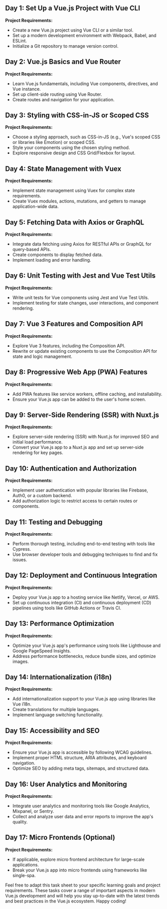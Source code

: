 ## Day 1: Set Up a Vue.js Project with Vue CLI

**Project Requirements:**
- Create a new Vue.js project using Vue CLI or a similar tool.
- Set up a modern development environment with Webpack, Babel, and ESLint.
- Initialize a Git repository to manage version control.

## Day 2: Vue.js Basics and Vue Router

**Project Requirements:**
- Learn Vue.js fundamentals, including Vue components, directives, and Vue instance.
- Set up client-side routing using Vue Router.
- Create routes and navigation for your application.

## Day 3: Styling with CSS-in-JS or Scoped CSS

**Project Requirements:**
- Choose a styling approach, such as CSS-in-JS (e.g., Vue's scoped CSS or libraries like Emotion) or scoped CSS.
- Style your components using the chosen styling method.
- Explore responsive design and CSS Grid/Flexbox for layout.

## Day 4: State Management with Vuex

**Project Requirements:**
- Implement state management using Vuex for complex state requirements.
- Create Vuex modules, actions, mutations, and getters to manage application-wide data.

## Day 5: Fetching Data with Axios or GraphQL

**Project Requirements:**
- Integrate data fetching using Axios for RESTful APIs or GraphQL for query-based APIs.
- Create components to display fetched data.
- Implement loading and error handling.

## Day 6: Unit Testing with Jest and Vue Test Utils

**Project Requirements:**
- Write unit tests for Vue components using Jest and Vue Test Utils.
- Implement testing for state changes, user interactions, and component rendering.

## Day 7: Vue 3 Features and Composition API

**Project Requirements:**
- Explore Vue 3 features, including the Composition API.
- Rewrite or update existing components to use the Composition API for state and logic management.

## Day 8: Progressive Web App (PWA) Features

**Project Requirements:**
- Add PWA features like service workers, offline caching, and installability.
- Ensure your Vue.js app can be added to the user's home screen.

## Day 9: Server-Side Rendering (SSR) with Nuxt.js

**Project Requirements:**
- Explore server-side rendering (SSR) with Nuxt.js for improved SEO and initial load performance.
- Convert your Vue.js app to a Nuxt.js app and set up server-side rendering for key pages.

## Day 10: Authentication and Authorization

**Project Requirements:**
- Implement user authentication with popular libraries like Firebase, Auth0, or a custom backend.
- Add authorization logic to restrict access to certain routes or components.

## Day 11: Testing and Debugging

**Project Requirements:**
- Perform thorough testing, including end-to-end testing with tools like Cypress.
- Use browser developer tools and debugging techniques to find and fix issues.

## Day 12: Deployment and Continuous Integration

**Project Requirements:**
- Deploy your Vue.js app to a hosting service like Netlify, Vercel, or AWS.
- Set up continuous integration (CI) and continuous deployment (CD) pipelines using tools like GitHub Actions or Travis CI.

## Day 13: Performance Optimization

**Project Requirements:**
- Optimize your Vue.js app's performance using tools like Lighthouse and Google PageSpeed Insights.
- Address performance bottlenecks, reduce bundle sizes, and optimize images.

## Day 14: Internationalization (i18n)

**Project Requirements:**
- Add internationalization support to your Vue.js app using libraries like Vue i18n.
- Create translations for multiple languages.
- Implement language switching functionality.

## Day 15: Accessibility and SEO

**Project Requirements:**
- Ensure your Vue.js app is accessible by following WCAG guidelines.
- Implement proper HTML structure, ARIA attributes, and keyboard navigation.
- Optimize SEO by adding meta tags, sitemaps, and structured data.

## Day 16: User Analytics and Monitoring

**Project Requirements:**
- Integrate user analytics and monitoring tools like Google Analytics, Mixpanel, or Sentry.
- Collect and analyze user data and error reports to improve the app's quality.

## Day 17: Micro Frontends (Optional)

**Project Requirements:**
- If applicable, explore micro frontend architecture for large-scale applications.
- Break your Vue.js app into micro frontends using frameworks like single-spa.

Feel free to adapt this task sheet to your specific learning goals and project requirements. These tasks cover a range of important aspects in modern Vue.js development and will help you stay up-to-date with the latest trends and best practices in the Vue.js ecosystem. Happy coding!
